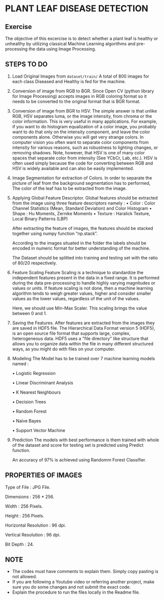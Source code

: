 # PLANT LEAF DISEASE DETECTION

## Exercise

The objective of this excercise is to detect whether a plant leaf is healthy or unhealthy by utilizing classical Machine Learning algorithms and pre-processing the data using Image Processing.

## STEPS TO DO 

1) Load Original Images from `dataset/train/`
A total of 800 images for each class Diseased and Healthy is fed for the machine.

2) Conversion of image from RGB to BGR.
Since Open CV (python library for Image Processing) accepts images in RGB coloring format so it needs to be converted to the original format that is BGR format.

3) Conversion of image from BGR to HSV.
The simple answer is that unlike RGB, HSV separates luma, or the image intensity, from chroma or the color information. This is very useful in many applications. For example, if you want to do histogram equalization of a color image, you probably want to do that only on the intensity component, and leave the color components alone. Otherwise you will get very strange colors.
In computer vision you often want to separate color components from intensity for various reasons, such as robustness to lighting changes, or removing shadows.
Note, however, that HSV is one of many color spaces that separate color from intensity (See YCbCr, Lab, etc.). HSV is often used simply because the code for converting between RGB and HSV is widely available and can also be easily implemented.

4) Image Segmentation for extraction of Colors.
In order to separate the picture of leaf from the background segmentation has to performed, The color of the leaf has to be extracted from the image.

5) Applying Global Feature Descriptor.
Global features should be extracted from the image using three feature descriptors namely :
   •	Color : Color Channel Statistics (Mean, Standard Deviation) and Color Histogram
   •	Shape : Hu Moments, Zernike Moments
   •	Texture : Haralick Texture, Local Binary Patterns (LBP)

   After extracting the feature of images, the features should be stacked together using numpy function  “np.stack”.

   According to the images situated in the folder the labels should be encoded in numeric format for better understanding of the machine.

   The Dataset should be splitted into training and testing set with the ratio of 80/20 respectively.

6) Feature Scaling
Feature Scaling is a technique to standardize the independent features present in the data in a fixed range. It is performed during the data pre-processing to handle highly varying magnitudes or values or units. If feature scaling is not done, then a machine learning algorithm tends to weigh greater values, higher and consider smaller values as the lower values, regardless of the unit of the values. 

   Here, we should use Min-Max Scaler.
   This scaling brings the value between 0 and 1.

7) Saving the Features.
After features are extracted from the images they are saved in HDF5 file. The Hierarchical Data Format version 5 (HDF5), is an open source file format that supports large, complex, heterogeneous data. HDF5 uses a "file directory" like structure that allows you to organize data within the file in many different structured ways, as you might do with files on your computer.

8) Modeling 
The Model has to be trained over 7 machine learning models named : 

   •	Logistic Regression 
   
   •	Linear Discriminant  Analysis
   
   •	K Nearest  Neighbours
   
   •	Decision Trees
   
   •	Random Forest
   
   •	Naïve Bayes
   
   •	Support Vector Machine 

9) Prediction 
The models with best performance is them trained with whole of the dataset and score for testing set is predicted using Predict function.

   An accuracy of 97% is achieved using Randomm Forest Classifier.


## PROPERTIES OF IMAGES

   Type of File                     :  JPG File.
   
   Dimensions                       :  256 * 256.
   
   Width                            :  256 Pixels.
   
   Height                           :  256 Pixels.
   
   Horizontal Resolution            :  96 dpi.
   
   Vertical Resolution              :  96 dpi.
   
   Bit Depth                        :  24.

## NOTE

- The codes must have comments to explain them. Simply copy pasting is not allowed.
- If you are following a Youtube video or referring another project, make sure you do some changes and not submit the exact code.
- Explain the procedure to run the files locally in the Readme file.
